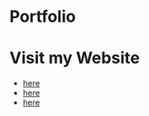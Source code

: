 # Portfolio

# Visit my Website 
- [here](https://portfolio-arshnoor7.vercel.app/)
- [here](https://arshnoor7.github.io/Portfolio/)
- [here](https://arshnoor.netlify.app/)
